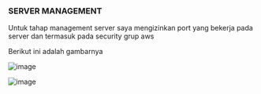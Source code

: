 ### SERVER MANAGEMENT

Untuk tahap management server saya mengizinkan port yang bekerja pada server dan termasuk pada security grup aws


Berikut ini adalah gambarnya

![image](https://github.com/sinambela99/axiata-test/assets/80032508/e27d4c2b-964e-4d72-8bbb-1d9e6d2f8ce6)

![image](https://github.com/sinambela99/axiata-test/assets/80032508/0357e01c-1de1-4264-9cb1-24fdc289835f)